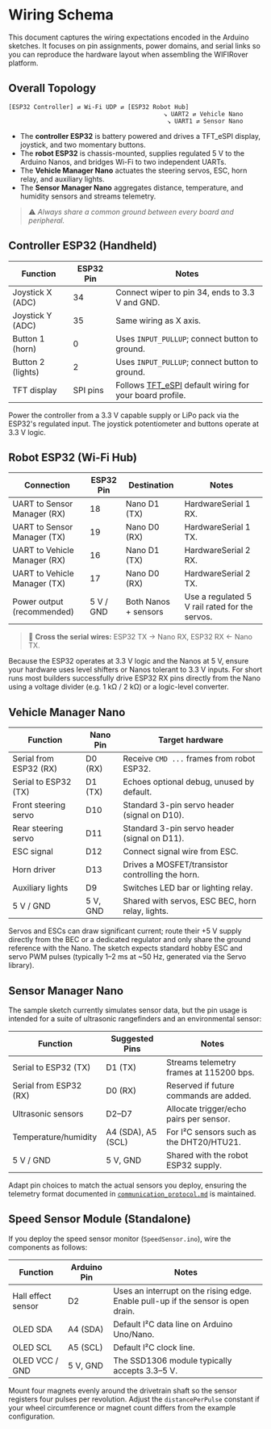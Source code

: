 # Wiring Schema

This document captures the wiring expectations encoded in the Arduino sketches.
It focuses on pin assignments, power domains, and serial links so you can
reproduce the hardware layout when assembling the WIFIRover platform.

## Overall Topology
```
[ESP32 Controller] ⇄ Wi-Fi UDP ⇄ [ESP32 Robot Hub]
                                           ↘ UART2 ⇄ Vehicle Nano
                                            ↘ UART1 ⇄ Sensor Nano
```

- The **controller ESP32** is battery powered and drives a TFT_eSPI display,
  joystick, and two momentary buttons.
- The **robot ESP32** is chassis-mounted, supplies regulated 5 V to the Arduino
  Nanos, and bridges Wi-Fi to two independent UARTs.
- The **Vehicle Manager Nano** actuates the steering servos, ESC, horn relay, and
  auxiliary lights.
- The **Sensor Manager Nano** aggregates distance, temperature, and humidity
  sensors and streams telemetry.

> ⚠️ *Always share a common ground between every board and peripheral.*

## Controller ESP32 (Handheld)
| Function            | ESP32 Pin | Notes |
|---------------------|-----------|-------|
| Joystick X (ADC)    | 34        | Connect wiper to pin 34, ends to 3.3 V and GND. |
| Joystick Y (ADC)    | 35        | Same wiring as X axis. |
| Button 1 (horn)     | 0         | Uses `INPUT_PULLUP`; connect button to ground. |
| Button 2 (lights)   | 2         | Uses `INPUT_PULLUP`; connect button to ground. |
| TFT display         | SPI pins  | Follows [TFT_eSPI](https://github.com/Bodmer/TFT_eSPI) default wiring for your board profile. |

Power the controller from a 3.3 V capable supply or LiPo pack via the ESP32's
regulated input. The joystick potentiometer and buttons operate at 3.3 V logic.

## Robot ESP32 (Wi-Fi Hub)
| Connection                      | ESP32 Pin | Destination                | Notes |
|---------------------------------|-----------|----------------------------|-------|
| UART to Sensor Manager (RX)     | 18        | Nano D1 (TX)               | HardwareSerial 1 RX. |
| UART to Sensor Manager (TX)     | 19        | Nano D0 (RX)               | HardwareSerial 1 TX. |
| UART to Vehicle Manager (RX)    | 16        | Nano D1 (TX)               | HardwareSerial 2 RX. |
| UART to Vehicle Manager (TX)    | 17        | Nano D0 (RX)               | HardwareSerial 2 TX. |
| Power output (recommended)      | 5 V / GND | Both Nanos + sensors       | Use a regulated 5 V rail rated for the servos. |

> 🔁 **Cross the serial wires:** ESP32 TX → Nano RX, ESP32 RX ← Nano TX.

Because the ESP32 operates at 3.3 V logic and the Nanos at 5 V, ensure your
hardware uses level shifters or Nanos tolerant to 3.3 V inputs. For short runs
most builders successfully drive ESP32 RX pins directly from the Nano using a
voltage divider (e.g. 1 kΩ / 2 kΩ) or a logic-level converter.

## Vehicle Manager Nano
| Function                 | Nano Pin | Target hardware                         |
|--------------------------|----------|------------------------------------------|
| Serial from ESP32 (RX)   | D0 (RX)  | Receive `CMD ...` frames from robot ESP32. |
| Serial to ESP32 (TX)     | D1 (TX)  | Echoes optional debug, unused by default. |
| Front steering servo     | D10      | Standard 3-pin servo header (signal on D10). |
| Rear steering servo      | D11      | Standard 3-pin servo header (signal on D11). |
| ESC signal               | D12      | Connect signal wire from ESC.            |
| Horn driver              | D13      | Drives a MOSFET/transistor controlling the horn. |
| Auxiliary lights         | D9       | Switches LED bar or lighting relay.      |
| 5 V / GND                | 5 V, GND | Shared with servos, ESC BEC, horn relay, lights. |

Servos and ESCs can draw significant current; route their +5 V supply directly
from the BEC or a dedicated regulator and only share the ground reference with
the Nano. The sketch expects standard hobby ESC and servo PWM pulses (typically
1–2 ms at ~50 Hz, generated via the Servo library).

## Sensor Manager Nano
The sample sketch currently simulates sensor data, but the pin usage is intended
for a suite of ultrasonic rangefinders and an environmental sensor:

| Function               | Suggested Pins | Notes |
|------------------------|----------------|-------|
| Serial to ESP32 (TX)   | D1 (TX)        | Streams telemetry frames at 115200 bps. |
| Serial from ESP32 (RX) | D0 (RX)        | Reserved if future commands are added. |
| Ultrasonic sensors     | D2–D7          | Allocate trigger/echo pairs per sensor. |
| Temperature/humidity   | A4 (SDA), A5 (SCL) | For I²C sensors such as the DHT20/HTU21. |
| 5 V / GND              | 5 V, GND       | Shared with the robot ESP32 supply. |

Adapt pin choices to match the actual sensors you deploy, ensuring the telemetry
format documented in [`communication_protocol.md`](communication_protocol.md) is
maintained.

## Speed Sensor Module (Standalone)
If you deploy the speed sensor monitor (`SpeedSensor.ino`), wire the components
as follows:

| Function               | Arduino Pin | Notes |
|------------------------|-------------|-------|
| Hall effect sensor     | D2          | Uses an interrupt on the rising edge. Enable pull-up if the sensor is open drain. |
| OLED SDA               | A4 (SDA)    | Default I²C data line on Arduino Uno/Nano. |
| OLED SCL               | A5 (SCL)    | Default I²C clock line. |
| OLED VCC / GND         | 5 V, GND    | The SSD1306 module typically accepts 3.3–5 V. |

Mount four magnets evenly around the drivetrain shaft so the sensor registers
four pulses per revolution. Adjust the `distancePerPulse` constant if your wheel
circumference or magnet count differs from the example configuration.
